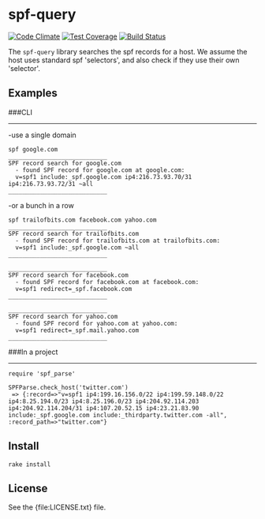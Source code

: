 # spf-query

[![Code Climate](https://codeclimate.com/github/trailofbits/spf-query/badges/gpa.svg)](https://codeclimate.com/github/trailofbits/spf-query)
[![Test Coverage](https://codeclimate.com/github/trailofbits/spf-query/badges/coverage.svg)](https://codeclimate.com/github/trailofbits/spf-query)
[![Build Status](https://travis-ci.org/trailofbits/spf-query.svg)](https://travis-ci.org/trailofbits/spf-query)

The `spf-query` library searches the spf records for a host. We assume the host uses standard spf 'selectors', and also check if they use their own 'selector'.

## Examples

###CLI
___
-use a single domain

    spf google.com
    ____________________________
    SPF record search for google.com
      - found SPF record for google.com at google.com:
      v=spf1 include:_spf.google.com ip4:216.73.93.70/31 ip4:216.73.93.72/31 ~all
    ____________________________


-or a bunch in a row

    spf trailofbits.com facebook.com yahoo.com
    ____________________________
    SPF record search for trailofbits.com
      - found SPF record for trailofbits.com at trailofbits.com:
      v=spf1 include:_spf.google.com ~all
    ____________________________

    ____________________________
    SPF record search for facebook.com
      - found SPF record for facebook.com at facebook.com:
      v=spf1 redirect=_spf.facebook.com
    ____________________________

    ____________________________
    SPF record search for yahoo.com
      - found SPF record for yahoo.com at yahoo.com:
      v=spf1 redirect=_spf.mail.yahoo.com
    ____________________________

###In a project
___
    require 'spf_parse'
    
    SPFParse.check_host('twitter.com')
     => {:record=>"v=spf1 ip4:199.16.156.0/22 ip4:199.59.148.0/22 ip4:8.25.194.0/23 ip4:8.25.196.0/23 ip4:204.92.114.203 ip4:204.92.114.204/31 ip4:107.20.52.15 ip4:23.21.83.90 include:_spf.google.com include:_thirdparty.twitter.com -all", :record_path=>"twitter.com"}
        

## Install

    rake install

## License

See the {file:LICENSE.txt} file.
